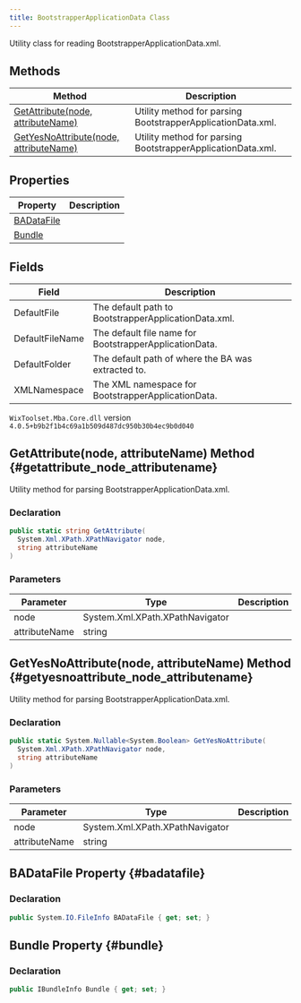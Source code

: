 ```yaml
---
title: BootstrapperApplicationData Class
---
```

Utility class for reading BootstrapperApplicationData.xml.
## Methods
| Method | Description |
| ------ | ----------- |
| [GetAttribute(node, attributeName)](#getattribute_node_attributename) | Utility method for parsing BootstrapperApplicationData.xml. |
| [GetYesNoAttribute(node, attributeName)](#getyesnoattribute_node_attributename) | Utility method for parsing BootstrapperApplicationData.xml. |
## Properties
| Property | Description |
| ------ | ----------- |
| [BADataFile](#badatafile) |  |
| [Bundle](#bundle) |  |
## Fields
| Field | Description |
| ------ | ----------- |
| DefaultFile | The default path to BootstrapperApplicationData.xml. |
| DefaultFileName | The default file name for BootstrapperApplicationData. |
| DefaultFolder | The default path of where the BA was extracted to. |
| XMLNamespace | The XML namespace for BootstrapperApplicationData. |
`WixToolset.Mba.Core.dll` version `4.0.5+b9b2f1b4c69a1b509d487dc950b30b4ec9b0d040`
## GetAttribute(node, attributeName) Method {#getattribute_node_attributename}
Utility method for parsing BootstrapperApplicationData.xml.
### Declaration
```cs
public static string GetAttribute(
  System.Xml.XPath.XPathNavigator node,
  string attributeName
)
```
### Parameters
| Parameter | Type | Description |
| --------- | ---- | ----------- |
| node | System.Xml.XPath.XPathNavigator |  |
| attributeName | string |  |
## GetYesNoAttribute(node, attributeName) Method {#getyesnoattribute_node_attributename}
Utility method for parsing BootstrapperApplicationData.xml.
### Declaration
```cs
public static System.Nullable<System.Boolean> GetYesNoAttribute(
  System.Xml.XPath.XPathNavigator node,
  string attributeName
)
```
### Parameters
| Parameter | Type | Description |
| --------- | ---- | ----------- |
| node | System.Xml.XPath.XPathNavigator |  |
| attributeName | string |  |
## BADataFile Property {#badatafile}

### Declaration
```cs
public System.IO.FileInfo BADataFile { get; set; }
```
## Bundle Property {#bundle}

### Declaration
```cs
public IBundleInfo Bundle { get; set; }
```
